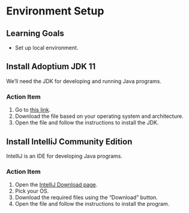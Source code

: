 # Environment Setup

## Learning Goals

- Set up local environment.

## Install Adoptium JDK 11

We’ll need the JDK for developing and running Java programs.

### Action Item

1. Go to [this link](https://adoptium.net/temurin/releases/?version=11).
2. Download the file based on your operating system and architecture.
3. Open the file and follow the instructions to install the JDK.

## Install IntelliJ Community Edition

IntelliJ is an IDE for developing Java programs.

### Action Item

1. Open the [IntelliJ Download page](https://www.jetbrains.com/idea/download/).
2. Pick your OS.
3. Download the required files using the “Download” button.
4. Open the file and follow the instructions to install the program.
